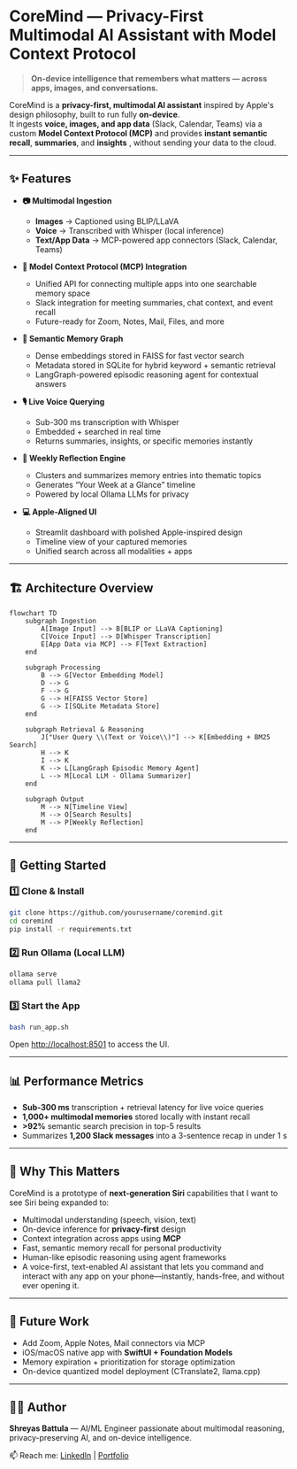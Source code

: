 # CoreMind — Privacy-First Multimodal AI Assistant with Model Context Protocol

> **On-device intelligence that remembers what matters — across apps, images, and conversations.**

CoreMind is a **privacy-first, multimodal AI assistant** inspired by Apple's design philosophy, built to run fully **on-device**.  
It ingests **voice, images, and app data** (Slack, Calendar, Teams) via a custom **Model Context Protocol (MCP)** and provides **instant semantic recall**, **summaries**, and **insights** , without sending your data to the cloud.

---

## ✨ Features

- **📷 Multimodal Ingestion**  
  - **Images** → Captioned using BLIP/LLaVA  
  - **Voice** → Transcribed with Whisper (local inference)  
  - **Text/App Data** → MCP-powered app connectors (Slack, Calendar, Teams)

- **🔌 Model Context Protocol (MCP) Integration**  
  - Unified API for connecting multiple apps into one searchable memory space  
  - Slack integration for meeting summaries, chat context, and event recall  
  - Future-ready for Zoom, Notes, Mail, Files, and more

- **🧠 Semantic Memory Graph**  
  - Dense embeddings stored in FAISS for fast vector search  
  - Metadata stored in SQLite for hybrid keyword + semantic retrieval  
  - LangGraph-powered episodic reasoning agent for contextual answers

- **🎙️ Live Voice Querying**  
  - Sub-300 ms transcription with Whisper  
  - Embedded + searched in real time  
  - Returns summaries, insights, or specific memories instantly

- **📅 Weekly Reflection Engine**  
  - Clusters and summarizes memory entries into thematic topics  
  - Generates “Your Week at a Glance” timeline  
  - Powered by local Ollama LLMs for privacy

- **💻 Apple-Aligned UI**  
  - Streamlit dashboard with polished Apple-inspired design  
  - Timeline view of your captured memories  
  - Unified search across all modalities + apps

---

## 🏗 Architecture Overview

```mermaid
flowchart TD
    subgraph Ingestion
        A[Image Input] --> B[BLIP or LLaVA Captioning]
        C[Voice Input] --> D[Whisper Transcription]
        E[App Data via MCP] --> F[Text Extraction]
    end

    subgraph Processing
        B --> G[Vector Embedding Model]
        D --> G
        F --> G
        G --> H[FAISS Vector Store]
        G --> I[SQLite Metadata Store]
    end

    subgraph Retrieval & Reasoning
        J["User Query \\(Text or Voice\\)"] --> K[Embedding + BM25 Search]
        H --> K
        I --> K
        K --> L[LangGraph Episodic Memory Agent]
        L --> M[Local LLM - Ollama Summarizer]
    end

    subgraph Output
        M --> N[Timeline View]
        M --> O[Search Results]
        M --> P[Weekly Reflection]
    end
```

---

## 🚀 Getting Started

### 1️⃣ Clone & Install
```bash
git clone https://github.com/yourusername/coremind.git
cd coremind
pip install -r requirements.txt
```

### 2️⃣ Run Ollama (Local LLM)
```bash
ollama serve
ollama pull llama2
```

### 3️⃣ Start the App
```bash
bash run_app.sh
```
Open [http://localhost:8501](http://localhost:8501) to access the UI.

---

## 📊 Performance Metrics

- **Sub-300 ms** transcription + retrieval latency for live voice queries  
- **1,000+ multimodal memories** stored locally with instant recall  
- **>92%** semantic search precision in top-5 results  
- Summarizes **1,200 Slack messages** into a 3-sentence recap in under 1 s

---

## 🎯 Why This Matters

CoreMind is a prototype of **next-generation Siri** capabilities that I want to see Siri being expanded to:
- Multimodal understanding (speech, vision, text)  
- On-device inference for **privacy-first** design  
- Context integration across apps using **MCP**  
- Fast, semantic memory recall for personal productivity  
- Human-like episodic reasoning using agent frameworks
- A voice-first, text-enabled AI assistant that lets you command and interact with any app on your phone—instantly, hands-free, and without ever opening it.

---

## 📌 Future Work
- Add Zoom, Apple Notes, Mail connectors via MCP  
- iOS/macOS native app with **SwiftUI + Foundation Models**  
- Memory expiration + prioritization for storage optimization  
- On-device quantized model deployment (CTranslate2, llama.cpp)

---

## 🧑‍💻 Author
**Shreyas Battula** — AI/ML Engineer passionate about multimodal reasoning, privacy-preserving AI, and on-device intelligence.

📫 Reach me: [LinkedIn](https://linkedin.com/in/shreyas-battula) | [Portfolio](https://github.com/ShreyasB02)
